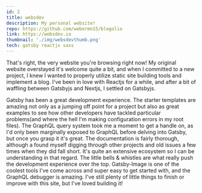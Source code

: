 ```yaml
---
id: 2
title: websdev
description: My personal website!
repo: https://github.com/webermn15/blogolio
link: https://websdev.io
thumbnail: './img/websdevthumb.png'
tech: gatsby reactjs sass
---
```


That's right, the very website you're browsing right now! My original website overstayed it's welcome quite a bit, and when I committed to a new project, I knew I wanted to properly utilize static site building tools and implement a blog. I've been in love with Reactjs for a while, and after a bit of waffling between Gatsbyjs and Nextjs, I settled on Gatsbyjs. 

Gatsby has been a great development experience. The starter templates are amazing not only as a jumping off point for a project but also as great examples to see how other developers have tackled particular problems(and where the hell I'm making configuration errors in my root files). The GraphQL query system took me a moment to get a handle on, as I'd only been marginally exposed to GraphQL before delving into Gatsby, but once you grasp it it's great. The documentation is fairly thorough, although a found myself digging through other projects and old issues a few times when they did fall short. It's quite an extensive ecosystem so I can be understanding in that regard. The little bells & whistles are what really push the development experience over the top. Gatsby-Image is one of the coolest tools I've come across and super easy to get started with, and the GraphQL debugger is amazing. I've still plenty of little things to finish or improve with this site, but I've loved building it!